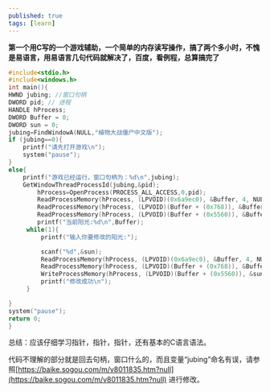 ```yaml
---
published: true
tags: [learn]
---
```


**第一个用C写的一个游戏辅助，一个简单的内存读写操作，搞了两个多小时，不愧是易语言，用易语言几句代码就解决了，百度，看例程，总算搞完了**

```cpp
#include<stdio.h>
#include<windows.h>
int main(){
HWND jubing; //窗口句柄 
DWORD pid; // 进程 
HANDLE hProcess;
DWORD Buffer = 0;
DWORD sun = 0;
jubing=FindWindowA(NULL,"植物大战僵尸中文版");
if (jubing==0){
	printf("请先打开游戏\n");
	system("pause");
}
else{
	printf("游戏已经运行，窗口句柄为：%d\n",jubing);
	GetWindowThreadProcessId(jubing,&pid);
        hProcess=OpenProcess(PROCESS_ALL_ACCESS,0,pid);
        ReadProcessMemory(hProcess, (LPVOID)(0x6a9ec0), &Buffer, 4, NULL); //读取地址
        ReadProcessMemory(hProcess, (LPVOID)(Buffer + (0x768)), &Buffer, 4, NULL); //one pianyi
        ReadProcessMemory(hProcess, (LPVOID)(Buffer + (0x5560)), &Buffer, 4, NULL);//two pianyi 直接读取
        printf("当前阳光:%d\n",Buffer);
     while(1){
         printf("输入你要修改的阳光:");

         scanf("%d",&sun);
         ReadProcessMemory(hProcess, (LPVOID)(0x6a9ec0), &Buffer, 4, NULL); //读取地址
         ReadProcessMemory(hProcess, (LPVOID)(Buffer + (0x768)), &Buffer, 4, NULL); //one pianyi
         WriteProcessMemory(hProcess, (LPVOID)(Buffer + (0x5560)), &sun, 4, NULL);//写
         printf("修改成功\n");
     }

}
system("pause");
return 0;
}

```

总结：应该仔细学习指针，指针，指针，还有基本的C语言语法。

代码不理解的部分就是回去句柄，窗口什么的，而且变量“jubing”命名有误，请参照[https://baike.sogou.com/m/v8011835.htm?null](https://baike.sogou.com/m/v8011835.htm?null)
进行修改。
